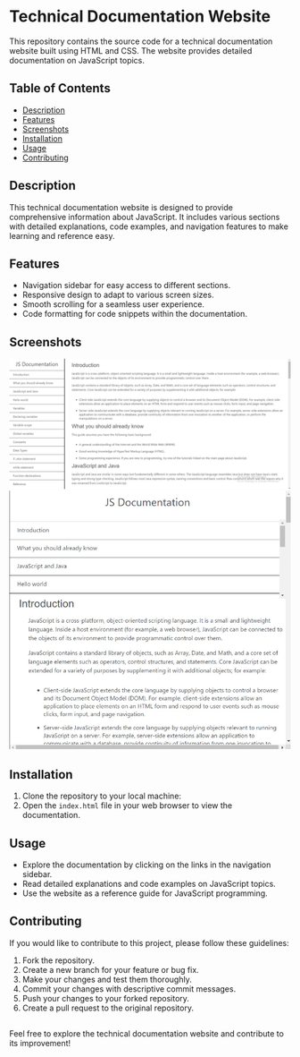 # Technical Documentation Website

This repository contains the source code for a technical documentation website built using HTML and CSS. The website provides detailed documentation on JavaScript topics.

## Table of Contents

- [Description](#description)
- [Features](#features)
- [Screenshots](#screenshots)
- [Installation](#installation)
- [Usage](#usage)
- [Contributing](#contributing)

## Description

This technical documentation website is designed to provide comprehensive information about JavaScript. It includes various sections with detailed explanations, code examples, and navigation features to make learning and reference easy.

## Features

- Navigation sidebar for easy access to different sections.
- Responsive design to adapt to various screen sizes.
- Smooth scrolling for a seamless user experience.
- Code formatting for code snippets within the documentation.

## Screenshots

![Screenshots](screenshots/full-screen_documentation.jpg)
![Screenshots](screenshots/half-screen_documentation.jpg)

## Installation

1. Clone the repository to your local machine:
2. Open the `index.html` file in your web browser to view the documentation.

## Usage

- Explore the documentation by clicking on the links in the navigation sidebar.
- Read detailed explanations and code examples on JavaScript topics.
- Use the website as a reference guide for JavaScript programming.

## Contributing

If you would like to contribute to this project, please follow these guidelines:

1. Fork the repository.
2. Create a new branch for your feature or bug fix.
3. Make your changes and test them thoroughly.
4. Commit your changes with descriptive commit messages.
5. Push your changes to your forked repository.
6. Create a pull request to the original repository.

##

Feel free to explore the technical documentation website and contribute to its improvement!
